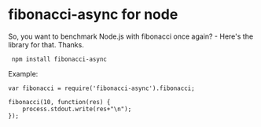 # fibonacci-async for node

So, you want to benchmark Node.js with fibonacci once again? - Here's the library for that. Thanks.

     npm install fibonacci-async

Example:

	var fibonacci = require('fibonacci-async').fibonacci;
	
	fibonacci(10, function(res) {
		process.stdout.write(res+"\n");
	});
